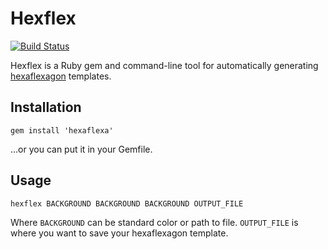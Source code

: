 
# Hexflex
[![Build Status](https://travis-ci.org/aauthor/hexflex.svg?branch=master)](https://travis-ci.org/aauthor/hexflex)

Hexflex is a Ruby gem and command-line tool for automatically generating
[hexaflexagon] templates.

## Installation

    gem install 'hexaflexa'

...or you can put it in your Gemfile.

## Usage

    hexflex BACKGROUND BACKGROUND BACKGROUND OUTPUT_FILE

Where `BACKGROUND` can be standard color or path to file.  `OUTPUT_FILE` is
where you want to save your hexaflexagon template.

[hexaflexagon]: http://en.wikipedia.org/wiki/Flexagon#Trihexaflexagon
